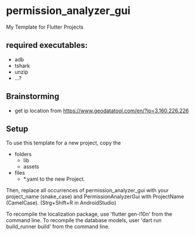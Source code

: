 # permission_analyzer_gui

My Template for Flutter Projects

## required executables:
* adb
* tshark
* unzip
* ...?
## Brainstorming
* get ip location from https://www.geodatatool.com/en/?ip=3.160.226.226

## Setup
To use this template for a new project, copy the
* folders
    * lib
    * assets
* files
  * *.yaml
to the new Project.

Then, replace all occurrences of permission_analyzer_gui with your project_name (snake_case) and PermissionAnalyzerGui with ProjectName (CamelCase). (Strg+Shift+R in AndroidStudio)


To recompile the localization package, use 'flutter gen-l10n' from the command line.
To recompile the database models, user 'dart run build_runner build' from the command line.